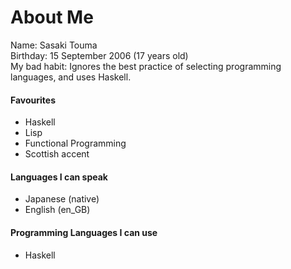 # About Me
Name: Sasaki Touma<br>
Birthday: 15 September 2006 (17 years old)<br>
My bad habit: Ignores the best practice of selecting programming languages, and uses Haskell.

#### Favourites
- Haskell
- Lisp
- Functional Programming
- Scottish accent

#### Languages I can speak
- Japanese (native)
- English (en_GB)

#### Programming Languages I can use
- Haskell

